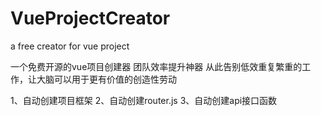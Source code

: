 # VueProjectCreator
a free creator for vue project

一个免费开源的vue项目创建器
团队效率提升神器
从此告别低效重复繁重的工作，让大脑可以用于更有价值的创造性劳动

1、自动创建项目框架
2、自动创建router.js
3、自动创建api接口函数

